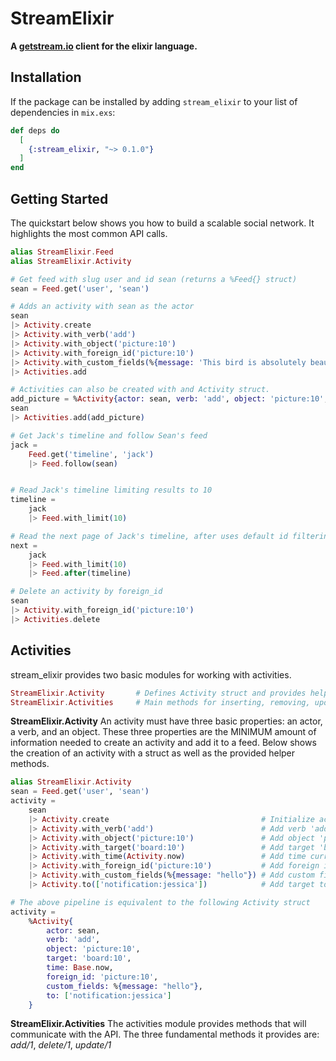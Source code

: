 # StreamElixir

**A [getstream.io](http://getstream.io) client for the elixir language.**

## Installation

If the package can be installed by adding `stream_elixir` to your list of dependencies in `mix.exs`:

```elixir
def deps do
  [
    {:stream_elixir, "~> 0.1.0"}
  ]
end
```

## Getting Started

The quickstart below shows you how to build a scalable social network. It highlights the most common API calls.

```elixir
alias StreamElixir.Feed
alias StreamElixir.Activity

# Get feed with slug user and id sean (returns a %Feed{} struct)
sean = Feed.get('user', 'sean')

# Adds an activity with sean as the actor
sean
|> Activity.create
|> Activity.with_verb('add')
|> Activity.with_object('picture:10')
|> Activity.with_foreign_id('picture:10')
|> Activity.with_custom_fields(%{message: 'This bird is absolutely beautiful. Glad it\'s recovering from a damaged wing.'})
|> Activities.add

# Activities can also be created with and Activity struct.
add_picture = %Activity{actor: sean, verb: 'add', object: 'picture:10', foreign_id: 'picture:10', custom_fields: %{message: 'Great picture!'}}
sean
|> Activities.add(add_picture)

# Get Jack's timeline and follow Sean's feed
jack = 
	Feed.get('timeline', 'jack')
	|> Feed.follow(sean)


# Read Jack's timeline limiting results to 10 
timeline = 
	jack
	|> Feed.with_limit(10)

# Read the next page of Jack's timeline, after uses default id filtering
next =	
	jack
	|> Feed.with_limit(10)
	|> Feed.after(timeline)

# Delete an activity by foreign_id
sean
|> Activity.with_foreign_id('picture:10')
|> Activities.delete
```

## Activities
stream_elixir provides two basic modules for working with activities.
```elixir
StreamElixir.Activity 		# Defines Activity struct and provides helper functions for creating Activity structs
StreamElixir.Activities 	# Main methods for inserting, removing, updating, and retrieving activities
```

**StreamElixir.Activity**
An activity must have three basic properties: an actor, a verb, and an object. These three properties are the MINIMUM amount of information needed to create an activity and add it to a feed. Below shows the creation of an activity with a struct as well as the provided helper methods.

```elixir
alias StreamElixir.Activity
sean = Feed.get('user', 'sean')
activity =	
	sean
	|> Activity.create 									# Initialize activity with sean as the actor
	|> Activity.with_verb('add') 						# Add verb 'add'
	|> Activity.with_object('picture:10') 				# Add object 'picture:10'
	|> Activity.with_target('board:10') 				# Add target 'board:10'
	|> Activity.with_time(Activity.now)					# Add time current UTC time string
	|> Activity.with_foreign_id('picture:10') 			# Add foreign id 'picture:10'
	|> Activity.with_custom_fields(%{message: "hello"})	# Add custom field 'message' with value "hello"
	|> Activity.to(['notification:jessica']) 			# Add target to jessica's notification feed (see "Targeting")

# The above pipeline is equivalent to the following Activity struct
activity =
	%Activity{
		actor: sean,
		verb: 'add',
		object: 'picture:10',
		target: 'board:10',
		time: Base.now,
		foreign_id: 'picture:10',
		custom_fields: %{message: "hello"},
		to: ['notification:jessica']
	}
```

**StreamElixir.Activities**
The activities module provides methods that will communicate with the API. The three fundamental methods it provides are: *add/1*, *delete/1*, *update/1*
